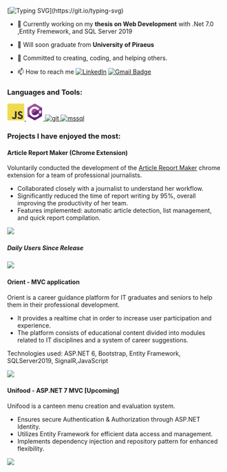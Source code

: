 [![Typing SVG](https://readme-typing-svg.demolab.com?font=Fira+Code&pause=1000&width=500&lines=Hi+I+am+Nikoleta+and+this+is+my+GitHub.)](https://git.io/typing-svg)


- 🔭 Currently working on my **thesis on Web Development**
 with .Net 7.0 ,Entity Fremework, and SQL Server 2019

- 🌱 Will soon graduate from **University of Piraeus**
  
- 🤝 Committed to creating, coding, and helping others.

- 📫 How to reach me <a href="https://www.linkedin.com/in/nikoleta-vlachou-sakellariou-computer-science-web-development-frontend-backend-fullstack/" target="_blank"><img src="https://img.shields.io/badge/LinkedIn-%230077B5.svg?&style=flat-square&logo=linkedin&logoColor=white" alt="LinkedIn"></a>
[![Gmail Badge](https://img.shields.io/badge/-nikoletaxvs@gmail.com-c14438?style=flat-square&logo=Gmail&logoColor=white&link=mailto:nikoletaxvs@gmail.com)](mailto:nikoletaxvs@gmail.com) 


  



<h3 align="left">Languages and Tools:</h3>
<p align="left"></a> 

  </a> <a href="https://developer.mozilla.org/en-US/docs/Web/JavaScript" target="_blank" rel="noreferrer"> <img src="https://raw.githubusercontent.com/devicons/devicon/master/icons/javascript/javascript-original.svg" alt="javascript" width="40" height="40"/> </a>
<a href="https://www.w3schools.com/cs/" target="_blank" rel="noreferrer"> 
  <img src="https://raw.githubusercontent.com/devicons/devicon/master/icons/csharp/csharp-original.svg" alt="csharp" width="40" height="40"/> </a> 
<a href="https://git-scm.com/" target="_blank" rel="noreferrer"> <img src="https://www.vectorlogo.zone/logos/git-scm/git-scm-icon.svg" alt="git" width="40" height="40"/> </a>
  <a href="https://www.microsoft.com/en-us/sql-server" target="_blank" rel="noreferrer"> <img src="https://www.svgrepo.com/show/303229/microsoft-sql-server-logo.svg" alt="mssql" width="40" height="40"/> </a>



<h3 align="left">Projects I have enjoyed the most:</h3>
<h4>Article Report Maker (Chrome Extension)</h4>
 <p>Voluntarily conducted the development of the <a href="https://chrome.google.com/webstore/detail/eirinika-report-maker/hlfohnplnkgbnpmipcmdafaddlddcgcm" target="_blank">Article Report Maker</a> chrome extension for a team of professional journalists.
  <ul>
    <li> Collaborated closely with a journalist to understand her workflow.</li>
    <li>Significantly reduced the time of report writing by 95%, overall improving the productivity of her team.</li>
    <li>Features implemented: automatic article detection, list management, and quick report compilation.</li>
  </ul>
 </p>
<img width='400' src='https://github.com/nikoletaxvs/nikoletaxvs/assets/60019367/64c8f95f-06f5-4afe-8cf7-595bad166c7e'/>
<h5>Daily Users Since Release</h5>
<img width='600' src="https://github.com/nikoletaxvs/nikoletaxvs/assets/60019367/c7443f72-de45-420d-ba2e-e268e96b1c52" />




<h4>Orient - MVC application</h4>
<p>Orient is a career guidance platform for IT graduates and seniors to help them in their professional development. 
 <ul>
  <li> It provides a realtime chat in order to increase user participation and experience.</li>
  <li>The platform consists of educational content divided into modules related to IT disciplines and a system of career suggestions.</li>
 </ul>
 
Technologies used: ASP.NET 6, Bootstrap, Entity Framework, SQLServer2019, SignalR,JavaScript</p>

<img width='600' src='https://github.com/nikoletaxvs/nikoletaxvs/assets/60019367/e5ac5e87-7053-42d3-80a0-fe0f2a12f941' />

<h4>Unifood - ASP.NET 7 MVC [Upcoming]</h4>
<p>Unifood is a canteen menu creation and evaluation system.
<ul>
    <li>Ensures secure Authentication & Authorization through ASP.NET Identity.</li>
    <li>Utilizes Entity Framework for efficient data access and management.</li>
    <li>Implements dependency injection and repository pattern for enhanced flexibility.</li>
</ul>
</p>
<img width='600' src='https://github.com/nikoletaxvs/nikoletaxvs/assets/60019367/9228a031-3c61-492e-b248-651739588155' />



